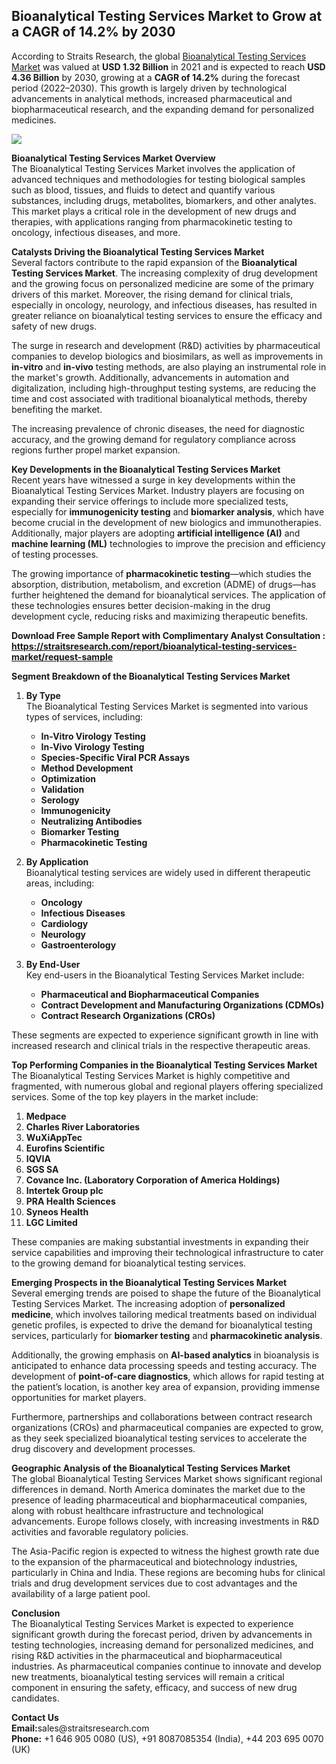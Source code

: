 <h2 data-start="" data-end="">Bioanalytical Testing Services Market to Grow at a CAGR of 14.2% by 2030</h2>
<p data-start="" data-end="">According to Straits Research, the global <a href="https://straitsresearch.com/report/bioanalytical-testing-services-market/">Bioanalytical Testing Services Market</a>&nbsp;was valued at <strong data-start="" data-end="">USD 1.32 Billion</strong> in 2021 and is expected to reach <strong data-start="" data-end="">USD 4.36 Billion</strong> by 2030, growing at a <strong data-start="" data-end="">CAGR of 14.2%</strong> during the forecast period (2022&ndash;2030). This growth is largely driven by technological advancements in analytical methods, increased pharmaceutical and biopharmaceutical research, and the expanding demand for personalized medicines.</p>
<img src="https://pub-8f228730ceb04de0846c1c7f9b7b5299.r2.dev/images/HTC3mDr8h3fnjJUR.jpg">
<p data-start="" data-end=""><strong data-start="" data-end="">Bioanalytical Testing Services Market Overview</strong><br data-start="" data-end="" />The Bioanalytical Testing Services Market involves the application of advanced techniques and methodologies for testing biological samples such as blood, tissues, and fluids to detect and quantify various substances, including drugs, metabolites, biomarkers, and other analytes. This market plays a critical role in the development of new drugs and therapies, with applications ranging from pharmacokinetic testing to oncology, infectious diseases, and more.</p>
<p data-start="" data-end=""><strong data-start="" data-end="">Catalysts Driving the Bioanalytical Testing Services Market</strong><br data-start="" data-end="" />Several factors contribute to the rapid expansion of the <strong data-start="" data-end="">Bioanalytical Testing Services Market</strong>. The increasing complexity of drug development and the growing focus on personalized medicine are some of the primary drivers of this market. Moreover, the rising demand for clinical trials, especially in oncology, neurology, and infectious diseases, has resulted in greater reliance on bioanalytical testing services to ensure the efficacy and safety of new drugs.</p>
<p data-start="" data-end="">The surge in research and development (R&amp;D) activities by pharmaceutical companies to develop biologics and biosimilars, as well as improvements in <strong data-start="" data-end="">in-vitro</strong> and <strong data-start="" data-end="">in-vivo</strong> testing methods, are also playing an instrumental role in the market's growth. Additionally, advancements in automation and digitalization, including high-throughput testing systems, are reducing the time and cost associated with traditional bioanalytical methods, thereby benefiting the market.</p>
<p data-start="" data-end="">The increasing prevalence of chronic diseases, the need for diagnostic accuracy, and the growing demand for regulatory compliance across regions further propel market expansion.</p>
<p data-start="" data-end=""><strong data-start="" data-end="">Key Developments in the Bioanalytical Testing Services Market</strong><br data-start="" data-end="" />Recent years have witnessed a surge in key developments within the Bioanalytical Testing Services Market. Industry players are focusing on expanding their service offerings to include more specialized tests, especially for <strong data-start="" data-end="">immunogenicity testing</strong> and <strong data-start="" data-end="">biomarker analysis</strong>, which have become crucial in the development of new biologics and immunotherapies. Additionally, major players are adopting <strong data-start="" data-end="">artificial intelligence (AI)</strong> and <strong data-start="" data-end="">machine learning (ML)</strong> technologies to improve the precision and efficiency of testing processes.</p>
<p data-start="" data-end="">The growing importance of <strong data-start="" data-end="">pharmacokinetic testing</strong>&mdash;which studies the absorption, distribution, metabolism, and excretion (ADME) of drugs&mdash;has further heightened the demand for bioanalytical services. The application of these technologies ensures better decision-making in the drug development cycle, reducing risks and maximizing therapeutic benefits.</p>
<p data-start="" data-end=""><strong>Download Free Sample Report with&nbsp;Complimentary Analyst Consultation : <a href="https://straitsresearch.com/report/bioanalytical-testing-services-market/request-sample">https://straitsresearch.com/report/bioanalytical-testing-services-market/request-sample</a><br /></strong></p>
<p data-start="" data-end=""><strong data-start="" data-end="">Segment Breakdown of the Bioanalytical Testing Services Market</strong></p>
<ol data-start="" data-end="">
<li data-start="" data-end="">
<p data-start="" data-end=""><strong data-start="" data-end="">By Type</strong><br data-start="" data-end="" />The Bioanalytical Testing Services Market is segmented into various types of services, including:</p>
<ul data-start="" data-end="">
<li data-start="" data-end=""><strong data-start="" data-end="">In-Vitro Virology Testing</strong></li>
<li data-start="" data-end=""><strong data-start="" data-end="">In-Vivo Virology Testing</strong></li>
<li data-start="" data-end=""><strong data-start="" data-end="">Species-Specific Viral PCR Assays</strong></li>
<li data-start="" data-end=""><strong data-start="" data-end="">Method Development</strong></li>
<li data-start="" data-end=""><strong data-start="" data-end="">Optimization</strong></li>
<li data-start="" data-end=""><strong data-start="" data-end="">Validation</strong></li>
<li data-start="" data-end=""><strong data-start="" data-end="">Serology</strong></li>
<li data-start="" data-end=""><strong data-start="" data-end="">Immunogenicity</strong></li>
<li data-start="" data-end=""><strong data-start="" data-end="">Neutralizing Antibodies</strong></li>
<li data-start="" data-end=""><strong data-start="" data-end="">Biomarker Testing</strong></li>
<li data-start="" data-end=""><strong data-start="" data-end="">Pharmacokinetic Testing</strong></li>
</ul>
</li>
<li data-start="" data-end="">
<p data-start="" data-end=""><strong data-start="" data-end="">By Application</strong><br data-start="" data-end="" />Bioanalytical testing services are widely used in different therapeutic areas, including:</p>
<ul data-start="" data-end="">
<li data-start="" data-end=""><strong data-start="" data-end="">Oncology</strong></li>
<li data-start="" data-end=""><strong data-start="" data-end="">Infectious Diseases</strong></li>
<li data-start="" data-end=""><strong data-start="" data-end="">Cardiology</strong></li>
<li data-start="" data-end=""><strong data-start="" data-end="">Neurology</strong></li>
<li data-start="" data-end=""><strong data-start="" data-end="">Gastroenterology</strong></li>
</ul>
</li>
<li data-start="" data-end="">
<p data-start="" data-end=""><strong data-start="" data-end="">By End-User</strong><br data-start="" data-end="" />Key end-users in the Bioanalytical Testing Services Market include:</p>
<ul data-start="" data-end="">
<li data-start="" data-end=""><strong data-start="" data-end="">Pharmaceutical and Biopharmaceutical Companies</strong></li>
<li data-start="" data-end=""><strong data-start="" data-end="">Contract Development and Manufacturing Organizations (CDMOs)</strong></li>
<li data-start="" data-end=""><strong data-start="" data-end="">Contract Research Organizations (CROs)</strong></li>
</ul>
</li>
</ol>
<p data-start="" data-end="">These segments are expected to experience significant growth in line with increased research and clinical trials in the respective therapeutic areas.</p>
<p data-start="" data-end=""><strong data-start="" data-end="">Top Performing Companies in the Bioanalytical Testing Services Market</strong><br data-start="" data-end="" />The Bioanalytical Testing Services Market is highly competitive and fragmented, with numerous global and regional players offering specialized services. Some of the top key players in the market include:</p>
<ol data-start="" data-end="">
<li data-start="" data-end=""><strong data-start="" data-end="">Medpace</strong></li>
<li data-start="" data-end=""><strong data-start="" data-end="">Charles River Laboratories</strong></li>
<li data-start="" data-end=""><strong data-start="" data-end="">WuXiAppTec</strong></li>
<li data-start="" data-end=""><strong data-start="" data-end="">Eurofins Scientific</strong></li>
<li data-start="" data-end=""><strong data-start="" data-end="">IQVIA</strong></li>
<li data-start="" data-end=""><strong data-start="" data-end="">SGS SA</strong></li>
<li data-start="" data-end=""><strong data-start="" data-end="">Covance Inc. (Laboratory Corporation of America Holdings)</strong></li>
<li data-start="" data-end=""><strong data-start="" data-end="">Intertek Group plc</strong></li>
<li data-start="" data-end=""><strong data-start="" data-end="">PRA Health Sciences</strong></li>
<li data-start="" data-end=""><strong data-start="" data-end="">Syneos Health</strong></li>
<li data-start="" data-end=""><strong data-start="" data-end="">LGC Limited</strong></li>
</ol>
<p data-start="" data-end="">These companies are making substantial investments in expanding their service capabilities and improving their technological infrastructure to cater to the growing demand for bioanalytical testing services.</p>
<p data-start="" data-end=""><strong data-start="" data-end="">Emerging Prospects in the Bioanalytical Testing Services Market</strong><br data-start="" data-end="" />Several emerging trends are poised to shape the future of the Bioanalytical Testing Services Market. The increasing adoption of <strong data-start="" data-end="">personalized medicine</strong>, which involves tailoring medical treatments based on individual genetic profiles, is expected to drive the demand for bioanalytical testing services, particularly for <strong data-start="" data-end="">biomarker testing</strong> and <strong data-start="" data-end="">pharmacokinetic analysis</strong>.</p>
<p data-start="" data-end="">Additionally, the growing emphasis on <strong data-start="" data-end="">AI-based analytics</strong> in bioanalysis is anticipated to enhance data processing speeds and testing accuracy. The development of <strong data-start="" data-end="">point-of-care diagnostics</strong>, which allows for rapid testing at the patient&rsquo;s location, is another key area of expansion, providing immense opportunities for market players.</p>
<p data-start="" data-end="">Furthermore, partnerships and collaborations between contract research organizations (CROs) and pharmaceutical companies are expected to grow, as they seek specialized bioanalytical testing services to accelerate the drug discovery and development processes.</p>
<p data-start="" data-end=""><strong data-start="" data-end="">Geographic Analysis of the Bioanalytical Testing Services Market</strong><br data-start="" data-end="" />The global Bioanalytical Testing Services Market shows significant regional differences in demand. North America dominates the market due to the presence of leading pharmaceutical and biopharmaceutical companies, along with robust healthcare infrastructure and technological advancements. Europe follows closely, with increasing investments in R&amp;D activities and favorable regulatory policies.</p>
<p data-start="" data-end="">The Asia-Pacific region is expected to witness the highest growth rate due to the expansion of the pharmaceutical and biotechnology industries, particularly in China and India. These regions are becoming hubs for clinical trials and drug development services due to cost advantages and the availability of a large patient pool.</p>
<p data-start="" data-end=""><strong data-start="" data-end="">Conclusion</strong><br data-start="" data-end="" />The Bioanalytical Testing Services Market is expected to experience significant growth during the forecast period, driven by advancements in testing technologies, increasing demand for personalized medicines, and rising R&amp;D activities in the pharmaceutical and biopharmaceutical industries. As pharmaceutical companies continue to innovate and develop new treatments, bioanalytical testing services will remain a critical component in ensuring the safety, efficacy, and success of new drug candidates.</p>
<p data-start="" data-end="" data-is-last-node=""><strong data-start="" data-end="">Contact Us</strong><br data-start="" data-end="" /><strong data-start="" data-end="">Email:</strong><a rel="" data-start="" data-end="">sales@straitsresearch.com</a><br data-start="" data-end="" /><strong data-start="" data-end="">Phone:</strong> +1 646 905 0080 (US), +91 8087085354 (India), +44 203 695 0070 (UK)</p>
